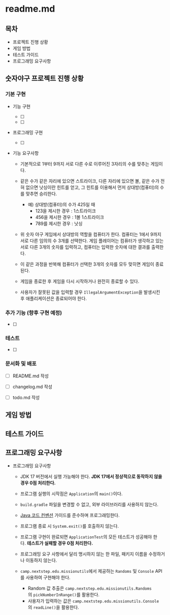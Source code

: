 # readme.md

## 목차 
 - 프로젝트 진행 상황
 - 게임 방법
 - 테스트 가이드
 - 프로그래밍 요구사항

## **숫자야구 프로젝트 진행 상황**

### **기본 구현**

  - 기능 구현
    
    - [ ]  
    
    - [ ] 
    
    

  - 프로그래밍 구현
    
    - [ ] 

  - 기능 요구사항
    
    - 기본적으로 1부터 9까지 서로 다른 수로 이루어진 3자리의 수를 맞추는 게임이다.
    
    - 같은 수가 같은 자리에 있으면 스트라이크, 다른 자리에 있으면 볼, 같은 수가 전혀 없으면 낫싱이란 힌트를 얻고, 그 힌트를 이용해서 먼저 상대방(컴퓨터)의 수를 맞추면 승리한다.
      
      - 예) 상대방(컴퓨터)의 수가 425일 때
        - 123을 제시한 경우 : 1스트라이크
        - 456을 제시한 경우 : 1볼 1스트라이크
        - 789를 제시한 경우 : 낫싱
    
    - 위 숫자 야구 게임에서 상대방의 역할을 컴퓨터가 한다. 컴퓨터는 1에서 9까지 서로 다른 임의의 수 3개를 선택한다. 게임 플레이어는 컴퓨터가 생각하고 있는 서로 다른 3개의 숫자를 입력하고, 컴퓨터는 입력한 숫자에 대한 결과를 출력한다.
    
    - 이 같은 과정을 반복해 컴퓨터가 선택한 3개의 숫자를 모두 맞히면 게임이 종료된다.
    
    - 게임을 종료한 후 게임을 다시 시작하거나 완전히 종료할 수 있다.
    
    - 사용자가 잘못된 값을 입력할 경우 `IllegalArgumentException`을 발생시킨 후 애플리케이션은 종료되어야 한다.


  ### **추가 기능 (향후 구현 예정)**

  * [ ] 

  ### **테스트**

  - [ ] 

  ### **문서화 및 배포**

  - [ ] README.md 작성

  - [ ] changelog.md 작성

  - [ ] todo.md 작성 

## 게임 방법

## 테스트 가이드


## 프로그래밍 요구사항
- 프로그래밍 요구사항
    
    - JDK 17 버전에서 실행 가능해야 한다. **JDK 17에서 정상적으로 동작하지 않을 경우 0점 처리한다.**
    
    - 프로그램 실행의 시작점은 `Application`의 `main()`이다.
    
    - `build.gradle` 파일을 변경할 수 없고, 외부 라이브러리를 사용하지 않는다.
    
    - [Java 코드 컨벤션](https://github.com/woowacourse/woowacourse-docs/tree/master/styleguide/java) 가이드를 준수하며 프로그래밍한다.
    
    - 프로그램 종료 시 `System.exit()`를 호출하지 않는다.
    
    - 프로그램 구현이 완료되면 `ApplicationTest`의 모든 테스트가 성공해야 한다. **테스트가 실패할 경우 0점 처리한다.**
    
    - 프로그래밍 요구 사항에서 달리 명시하지 않는 한 파일, 패키지 이름을 수정하거나 이동하지 않는다.
    
    - `camp.nextstep.edu.missionutils`에서 제공하는 `Randoms` 및 `Console` API를 사용하여 구현해야 한다.
      - Random 값 추출은 `camp.nextstep.edu.missionutils.Randoms`의 `pickNumberInRange()`를 활용한다.
      - 사용자가 입력하는 값은 `camp.nextstep.edu.missionutils.Console`의 `readLine()`을 활용한다.
